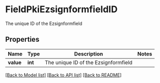 # FieldPkiEzsignformfieldID

The unique ID of the Ezsignformfield

## Properties
Name | Type | Description | Notes
------------ | ------------- | ------------- | -------------
**value** | **int** | The unique ID of the Ezsignformfield | 

[[Back to Model list]](../README.md#documentation-for-models) [[Back to API list]](../README.md#documentation-for-api-endpoints) [[Back to README]](../README.md)



